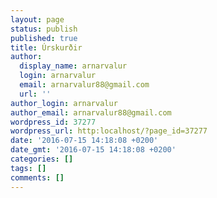 ```yaml
---
layout: page
status: publish
published: true
title: Úrskurðir
author:
  display_name: arnarvalur
  login: arnarvalur
  email: arnarvalur88@gmail.com
  url: ''
author_login: arnarvalur
author_email: arnarvalur88@gmail.com
wordpress_id: 37277
wordpress_url: http:localhost/?page_id=37277
date: '2016-07-15 14:18:08 +0200'
date_gmt: '2016-07-15 14:18:08 +0200'
categories: []
tags: []
comments: []
---
```


